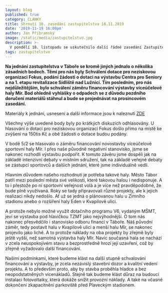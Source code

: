 ```yaml
---
layout: blog
published: true
category: CLANKY
title: Shrnutí 10. zasedání zastupitelstva 18.11.2019
date: '2019-11-19 16:00pm'
author: Jan Příbramský
image: /static/media/zastupitelstvo.jpg
description: >-
  V pondělí 18. listopadu se uskutečnilo další řádné zasedání Zastupitelstva města Tábor. Pro nás zásadní body byly Schválení dotace pro neziskovou organizaci Fokus, podání žádosti o dotaci na výstavbu Centra pro Seniory, podání žádosti na 1. etapu revitalizace Sídliště nad Lužnicí a schválení záměru financování výstavby víceúčelové haly Mír. 
tags: zastupitelstvo
---
```

**Na jednání zastupitelstva v Táboře se kromě jiných jednalo o několika zásadních bodech. Těmi pro nás byly Schválení dotace pro neziskovou organizaci Fokus, podání žádosti o dotaci na výstavbu Centra pro Seniory a na 1. etapu revitalizace Sídliště nad Lužnicí. Tím posledním, pro nás nejdůležitějším, bylo schválení záměru financování výstavby víceúčelové haly Mír. Bod ohledně vyhlášky o odpadech se z důvodu pozdního doručení materiálů stáhnul a bude se projednávat na prosincovém zasedání.**

Materiály k jednání, usnesení a další informace jsou k naleznutí [ZDE](http://www.taborcz.eu/zastupitelstvo-mesta/ms-66318/p1=66318) 

Všechny výše uvedené body byly po krátkých diskuzích odhlasovány. U hlasování o dotaci pro neziskovou organizaci Fokus došlo přímo na místě ke zvýšení na 150tis Kč a obě žádosti o dotace budou podány.

V bodě 5/2 se hlasovalo o záměru financování novostavby víceúčelové sportovní haly Mír. I přes naše původně negativní stanovisko, jsme se nakonec rozhodli výstavbu podpořit. K tomuto závěru jsme dospěli jak na základě intenzivní debaty v místním sdružení, tak na základě veřejné debaty se zástupci sportovců a dalších jednání, které jsme individuálně vedli. 

Hlavním důvodem našeho rozhodnutí je potřeba takové haly. Město Tábor patří mezi poslední města své velikosti, které takovou halou i nedisponuje. A to i přestože po ní sportovní veřejnost volá a je více než pravděpodobné, že bude plně využívaná. Roky se tady připravovali různé projekty, ale k jejich realizaci nikdy nedošlo. Ať už se jedná o plánovanou halu u Zimního stadionu anebo o rozšíření haly Eden v Kvapilově ulici. 

A protože nebylo možné využít dotačního programu V6, vydaným MŠMT, jeví se výstavba pod hlavičkou TZMT jako nejvýhodnější. O tom nás nakonec přesvědčilo i stanovisko odboru financí v Táboře. Náš původní záměr, tedy postavit halu v Kvapilově ulici a menší halu Mír, se nakonec projevilo jako liché. A to protože náklady na oba projekty by zřejmě byly ještě vyšší, než samotná výstavba haly Mír. Navíc současná hala se nachází v zcela neuspokojivém stavu a bezprostředně hrozí její uzavření, což by zřejmě vyžadovalo další financování.

Našimi podmínkami, které budeme klást na další stupně schvalování financování a výstavby, je zcela nezávislý stavební dozor a kvalitní vedení projektu. A to především proto, aby by stavba proběhla hladce a bez neopodstatněných vícenákladů. Stejně tak budeme klást důraz na budoucí instalaci fotovoltaiky, která dokáže snížit provozní náklady. A také na včasné dokončení zkapacitnění parkoviště před Plaveckým stadionem.
